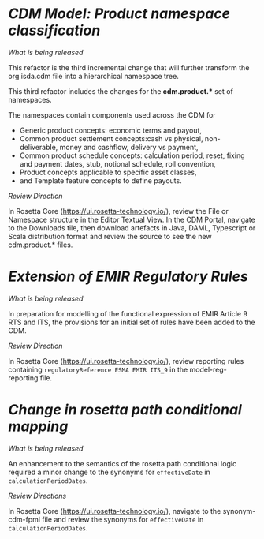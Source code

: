 # *CDM Model: Product namespace classification*

_What is being released_

This refactor is the third incremental change that will further transform the org.isda.cdm file into a hierarchical namespace tree.

This third refactor includes the changes for the __cdm.product.*__ set of namespaces.

The namespaces contain components used across the CDM for 
* Generic product concepts: economic terms and payout,
* Common product settlement concepts:cash vs physical, non-deliverable, money and cashflow, delivery vs payment,
* Common product schedule concepts: calculation period, reset, fixing and payment dates, stub, notional schedule, roll convention, 
* Product concepts applicable to specific asset classes,
* and Template feature concepts to define payouts.

_Review Direction_

In Rosetta Core (https://ui.rosetta-technology.io/), review the File or Namespace structure in the Editor Textual View. In the CDM Portal, 
navigate to the Downloads tile, then download artefacts in Java, DAML, Typescript or Scala distribution format and review the source to see the new cdm.product.* files.

# *Extension of EMIR Regulatory Rules*

_What is being released_

In preparation for modelling of the functional expression of EMIR Article 9 RTS and ITS, the provisions for an initial set of rules have been added to the CDM.

_Review Direction_

In Rosetta Core (https://ui.rosetta-technology.io/), review reporting rules containing `regulatoryReference ESMA EMIR ITS_9` in the model-reg-reporting file.

# *Change in rosetta path conditional mapping*

_What is being released_

An enhancement to the semantics of the rosetta path conditional logic required a minor change to the synonyms for `effectiveDate` in `calculationPeriodDates`.

_Review Directions_

In Rosetta Core (https://ui.rosetta-technology.io/), navigate to the synonym-cdm-fpml file and review the synonyms for `effectiveDate` in `calculationPeriodDates`.
